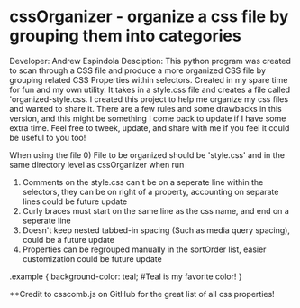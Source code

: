 # cssOrganizer - organize a css file by grouping them into categories
Developer: Andrew Espindola
Desciption: This python program was created to scan through a CSS file and produce a more organized CSS file by grouping related
            CSS Properties within selectors. Created in my spare time for fun and my own utility. It takes in a style.css file and
            creates a file called 'organized-style.css. I created this project to help me organize my css files and wanted to share it.
            There are a few rules and some drawbacks in this version, and this might be something I come back to update if I have some extra time.
            Feel free to tweek, update, and share with me if you feel it could be useful to you too!
            
When using the file
0) File to be organized should be 'style.css' and in the same directory level as cssOrganizer when run
1) Comments on the style.css can't be on a seperate line within the selectors, they can be on right of a property, accounting on separate lines could be future update
2) Curly braces must start on the same line as the css name, and end on a seperate line
3) Doesn't keep nested tabbed-in spacing (Such as media query spacing), could be a future update
4) Properties can be regrouped manually in the sortOrder list, easier customization could be future update

.example {
 background-color: teal; #Teal is my favorite color!
}


**Credit to csscomb.js on GitHub for the great list of all css properties!
